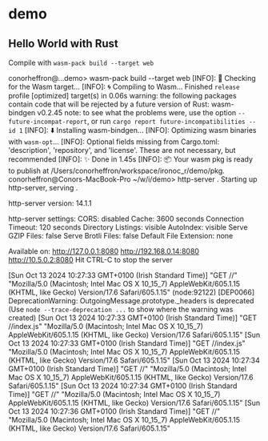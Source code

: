 # demo

## Hello World with Rust

Compile with `wasm-pack build --target web`

conorheffron@...demo> wasm-pack build --target web
[INFO]: 🎯  Checking for the Wasm target...
[INFO]: 🌀  Compiling to Wasm...
Finished `release` profile [optimized] target(s) in 0.06s
warning: the following packages contain code that will be rejected by a future version of Rust: wasm-bindgen v0.2.45
note: to see what the problems were, use the option `--future-incompat-report`, or run `cargo report future-incompatibilities --id 1`
[INFO]: ⬇️  Installing wasm-bindgen...
[INFO]: Optimizing wasm binaries with `wasm-opt`...
[INFO]: Optional fields missing from Cargo.toml: 'description', 'repository', and 'license'. These are not necessary, but recommended
[INFO]: ✨   Done in 1.45s
[INFO]: 📦   Your wasm pkg is ready to publish at /Users/conorheffron/workspace/ironoc_r/demo/pkg.
conorheffron@Conors-MacBook-Pro ~/w/i/demo> http-server .
Starting up http-server, serving .

http-server version: 14.1.1

http-server settings:
CORS: disabled
Cache: 3600 seconds
Connection Timeout: 120 seconds
Directory Listings: visible
AutoIndex: visible
Serve GZIP Files: false
Serve Brotli Files: false
Default File Extension: none

Available on:
http://127.0.0.1:8080
http://192.168.0.14:8080
http://10.5.0.2:8080
Hit CTRL-C to stop the server

[Sun Oct 13 2024 10:27:33 GMT+0100 (Irish Standard Time)]  "GET //" "Mozilla/5.0 (Macintosh; Intel Mac OS X 10_15_7) AppleWebKit/605.1.15 (KHTML, like Gecko) Version/17.6 Safari/605.1.15"
(node:92122) [DEP0066] DeprecationWarning: OutgoingMessage.prototype._headers is deprecated
(Use `node --trace-deprecation ...` to show where the warning was created)
[Sun Oct 13 2024 10:27:33 GMT+0100 (Irish Standard Time)]  "GET //index.js" "Mozilla/5.0 (Macintosh; Intel Mac OS X 10_15_7) AppleWebKit/605.1.15 (KHTML, like Gecko) Version/17.6 Safari/605.1.15"
[Sun Oct 13 2024 10:27:33 GMT+0100 (Irish Standard Time)]  "GET //index.js" "Mozilla/5.0 (Macintosh; Intel Mac OS X 10_15_7) AppleWebKit/605.1.15 (KHTML, like Gecko) Version/17.6 Safari/605.1.15"
[Sun Oct 13 2024 10:27:34 GMT+0100 (Irish Standard Time)]  "GET //" "Mozilla/5.0 (Macintosh; Intel Mac OS X 10_15_7) AppleWebKit/605.1.15 (KHTML, like Gecko) Version/17.6 Safari/605.1.15"
[Sun Oct 13 2024 10:27:34 GMT+0100 (Irish Standard Time)]  "GET //" "Mozilla/5.0 (Macintosh; Intel Mac OS X 10_15_7) AppleWebKit/605.1.15 (KHTML, like Gecko) Version/17.6 Safari/605.1.15"
[Sun Oct 13 2024 10:27:36 GMT+0100 (Irish Standard Time)]  "GET //" "Mozilla/5.0 (Macintosh; Intel Mac OS X 10_15_7) AppleWebKit/605.1.15 (KHTML, like Gecko) Version/17.6 Safari/605.1.15"


